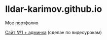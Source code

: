 # Ildar-karimov.github.io
Мое портфолио

[Сайт №1 + админка](https://ildar-karimov.github.io/ex2/)  (сделан по видеоурокам)
